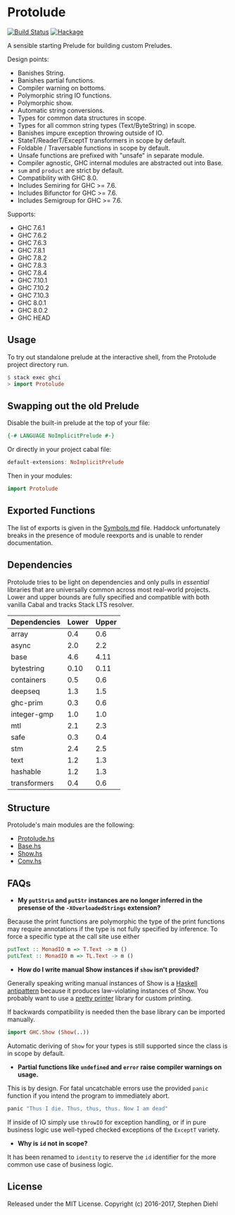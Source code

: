 Protolude
=========

[![Build Status](https://travis-ci.org/sdiehl/protolude.svg?branch=master)](https://travis-ci.org/sdiehl/protolude)
[![Hackage](https://img.shields.io/hackage/v/protolude.svg)](https://hackage.haskell.org/package/protolude)

A sensible starting Prelude for building custom Preludes.

Design points:

* Banishes String.
* Banishes partial functions.
* Compiler warning on bottoms.
* Polymorphic string IO functions.
* Polymorphic show.
* Automatic string conversions.
* Types for common data structures in scope.
* Types for all common string types (Text/ByteString) in scope.
* Banishes impure exception throwing outside of IO.
* StateT/ReaderT/ExceptT transformers in scope by default.
* Foldable / Traversable functions in scope by default.
* Unsafe functions are prefixed with "unsafe" in separate module.
* Compiler agnostic, GHC internal modules are abstracted out into Base.
* ``sum`` and ``product`` are strict by default.
* Compatibility with GHC 8.0.
* Includes Semiring for GHC >= 7.6.
* Includes Bifunctor for GHC >= 7.6.
* Includes Semigroup for GHC >= 7.6.

Supports:

 * GHC 7.6.1
 * GHC 7.6.2
 * GHC 7.6.3
 * GHC 7.8.1
 * GHC 7.8.2
 * GHC 7.8.3
 * GHC 7.8.4
 * GHC 7.10.1
 * GHC 7.10.2
 * GHC 7.10.3
 * GHC 8.0.1
 * GHC 8.0.2
 * GHC HEAD

Usage
-----

To try out standalone prelude at the interactive shell, from the Protolude
project directory run.

```haskell
$ stack exec ghci
> import Protolude
```

Swapping out the old Prelude
----------------------------

Disable the built-in prelude at the top of your file:

```haskell
{-# LANGUAGE NoImplicitPrelude #-}
```

Or directly in your project cabal file:

```haskell
default-extensions: NoImplicitPrelude
```

Then in your modules:

```haskell
import Protolude
```

Exported Functions
------------------

The list of exports is given in the [Symbols.md](./Symbols.md) file. Haddock
unfortunately breaks in the presence of module reexports and is unable to render
documentation.

Dependencies
------------

Protolude tries to be light on dependencies and only pulls in *essential*
libraries that are universally common across most real-world projects. Lower and
upper bounds are fully specified and compatible with both vanilla Cabal and
tracks Stack LTS resolver.

| Dependencies  | Lower    | Upper    |
| -----------   | -------- | -------- |
| array         | 0.4      | 0.6      |
| async         | 2.0      | 2.2      |
| base          | 4.6      | 4.11     |
| bytestring    | 0.10     | 0.11     |
| containers    | 0.5      | 0.6      |
| deepseq       | 1.3      | 1.5      |
| ghc-prim      | 0.3      | 0.6      |
| integer-gmp   | 1.0      | 1.0      |
| mtl           | 2.1      | 2.3      |
| safe          | 0.3      | 0.4      |
| stm           | 2.4      | 2.5      |
| text          | 1.2      | 1.3      |
| hashable      | 1.2      | 1.3      |
| transformers  | 0.4      | 0.6      |

Structure
---------

Protolude's main modules are the following:

* [Protolude.hs](https://github.com/sdiehl/protolude/blob/master/src/Protolude.hs)
* [Base.hs](https://github.com/sdiehl/protolude/blob/master/src/Base.hs)
* [Show.hs](https://github.com/sdiehl/protolude/blob/master/src/Show.hs)
* [Conv.hs](https://github.com/sdiehl/protolude/blob/master/src/Conv.hs)

FAQs
----

* **My ``putStrLn`` and ``putStr`` instances are no longer inferred in the presense
of the ``-XOverloadedStrings`` extension?**

Because the print functions are polymorphic the type of the print functions may
require annotations if the type is not fully specified by inference. To force a
specific type at the call site use either 

```haskell
putText :: MonadIO m => T.Text -> m ()
putLText :: MonadIO m => TL.Text -> m ()
```

* **How do I write manual Show instances if ``show`` isn't provided?**

Generally speaking writing manual instances of Show is a [Haskell antipattern](
http://www.stephendiehl.com/posts/strings.html) because it produces
law-violating instances of Show. You probably want to use a [pretty
printer](https://hackage.haskell.org/package/wl-pprint-text) library for custom
printing.

If backwards compatibility is needed then the base library can be imported
manually.

```haskell
import GHC.Show (Show(..))
```

Automatic deriving of ``Show`` for your types is still supported since the class
is in scope by default.

* **Partial functions like ``undefined`` and ``error`` raise compiler warnings on
  usage.**

This is by design. For fatal uncatchable errors use the provided ``panic``
function if you intend the program to immediately abort.

```haskell
panic "Thus I die. Thus, thus, thus. Now I am dead"
```

If inside of IO simply use ``throwIO`` for exception handling, or if in pure
business logic use well-typed checked exceptions of the ``ExceptT`` variety.

* **Why is ``id`` not in scope?**

It has been renamed to ``identity`` to reserve the ``id`` identifier for the
more common use case of business logic.

License
-------

Released under the MIT License.
Copyright (c) 2016-2017, Stephen Diehl
